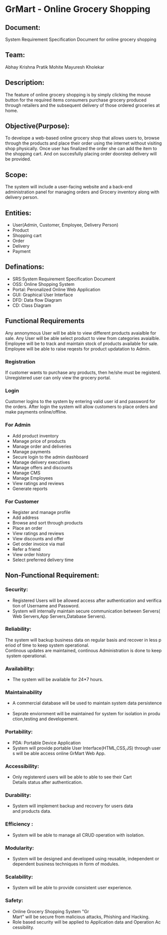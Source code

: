 # GrMart - Online Grocery Shopping 

## Document:
System Requirement Specification Document for online grocery shopping

## Team: 
Abhay Krishna
Pratik Mohite
Mayuresh Kholekar

## Description:
The feature of online grocery shopping is by simply clicking the mouse button for the required items consumers purchase grocery produced through retailers and the subsequent delivery of those ordered groceries at home.

## Objective(Purpose):
To develope a web-based online grocery shop that allows users to, browse through the products and place their order using the internet without visiting shop physically. Once user has finalized the order she can add the item to the shopping cart. And on succesfully placing order doorstep delivery will be provided.

## Scope:
The system will include a user-facing website and a back-end administration panel for managing orders and Grocery inventory along with delivery person.

## Entities: 
- User(Admin, Customer, Employee, Delivery Person) 
- Product
- Shopping cart
- Order
- Delivery
- Payment


## Definations:
- SRS:System Requirement Specification Document
- OSS: Online Shopping System
- Portal: Peronalized Online Web Application
- GUI: Graphical User Interface
- DFD: Data flow Diagram
- CD: Class Diagram 

## Functional Requirements
Any annonymous User will be able to view different products avaialble for sale. Any User will be able select product to view from categories avaialble.
Employee will be to track and maintain stock of products available for sale. Employee will be able to raise reqests for product updatation to Admin.

### Registration 
If customer wants to purchase any products, then he/she must be registerd. Unregistered user can only view the grocery portal. 
### Login
Customer logins to the system by entering valid user id and password for the orders. After login the system will allow customers to place orders and make payments online/offline.

### For Admin 
- Add product inventory
- Manage price of products
- Manage order and deliveries
- Manage payments
- Secure login to the admin dashboard
- Manage delivery executives
- Manage offers and discounts
- Manage CMS
- Manage Employees
- View ratings and reviews
- Generate reports

### For Customer 
- Register and manage profile
- Add address
- Browse and sort through products
- Place an order
- View ratings and reviews
- View discounts and offer
- Get order invoice via mail
- Refer a friend
- View order history
- Select preferred delivery time

## Non-Functional Requirement:
### Security: 
- Registered Users will be allowed access after authentication and verification of Username and Password. 
- System will internally maintain secure communication between Servers(Web Servers,App Servers,Database Servers). 
### Reliability: 
The system will backup business data on regular basis and recover in less period of time to keep system operational.
Continous updates are maintained, continous Administration is done to keep system operational. 
### Availability:
- The system will be available for 24*7 hours.  
### Maintainability
- A commercial database will be used to maintain system data persistence. 
- Seprate enviornment will be maintained for system for isolation in production,testing and developement. 
### Portability: 
- PDA: Portable Device Application 
- System will provide portable User Interface(HTML,CSS,JS) through users will be able access online GrMart Web App.  
### Accessibility: 
- Only registererd users will be able to able to see their Cart Details status after authentication. 
### Durability: 
- System will implement backup and recovery for users data and products data. 
### Efficiency : 
- System will be able to manage all CRUD operation with isolation. 
### Modularity: 
- System will be designed and developed using reusable, independent or dependent business techniques in form of modules. 
### Scalability: 
- System will be able to provide consistent user experience. 
### Safety: 
- Online Grocery Shopping System "Gr Mart" will be secure from malicious attacks, Phishing and Hacking. 
- Role based security will be applied to Application data and Operation Accessibility. 
